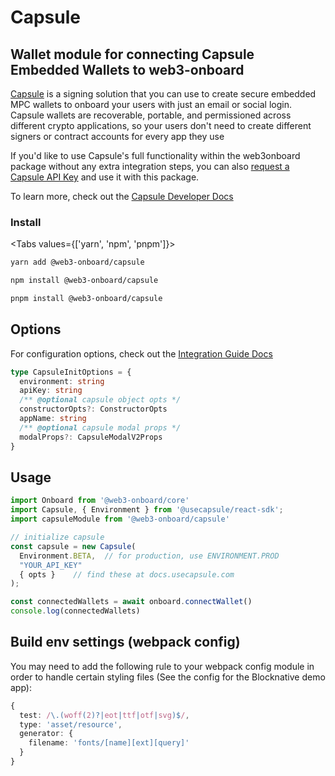 # Capsule

## Wallet module for connecting Capsule Embedded Wallets to web3-onboard

[Capsule](https://usecapsule.com/) is a signing solution that you can use to create secure embedded MPC wallets to onboard your users with just an email or social login. Capsule wallets are recoverable, portable, and permissioned across different crypto applications, so your users don't need to create different signers or contract accounts for every app they use

If you'd like to use Capsule's full functionality within the web3onboard package without any extra integration steps, you can also [request a Capsule API Key](https://usecapsule.com/api) and use it with this package.

To learn more, check out the [Capsule Developer Docs](https://docs.usecapsule.com/)

### Install

<Tabs values={['yarn', 'npm', 'pnpm']}>
<TabPanel value="yarn">

```sh copy
yarn add @web3-onboard/capsule
```

</TabPanel>
<TabPanel value="npm">

```sh copy
npm install @web3-onboard/capsule
```

</TabPanel>
<TabPanel value="pnpm">

```sh copy
pnpm install @web3-onboard/capsule
```

</TabPanel>
</Tabs>

## Options
For configuration options, check out the [Integration Guide Docs](https://docs.usecapsule.com/integration-guide)

```typescript
type CapsuleInitOptions = {
  environment: string
  apiKey: string
  /** @optional capsule object opts */
  constructorOpts?: ConstructorOpts
  appName: string
  /** @optional capsule modal props */
  modalProps?: CapsuleModalV2Props
}
```
## Usage
```typescript
import Onboard from '@web3-onboard/core'
import Capsule, { Environment } from '@usecapsule/react-sdk';
import capsuleModule from '@web3-onboard/capsule'

// initialize capsule
const capsule = new Capsule(
  Environment.BETA,  // for production, use ENVIRONMENT.PROD
  "YOUR_API_KEY"
  { opts }    // find these at docs.usecapsule.com
);

const connectedWallets = await onboard.connectWallet()
console.log(connectedWallets)
```

## Build env settings (webpack config)

You may need to add the following rule to your webpack config module
in order to handle certain styling files (See the config for the
Blocknative demo app):

```typescript
{
  test: /\.(woff(2)?|eot|ttf|otf|svg)$/,
  type: 'asset/resource',
  generator: {
    filename: 'fonts/[name][ext][query]'
  }
}
```
